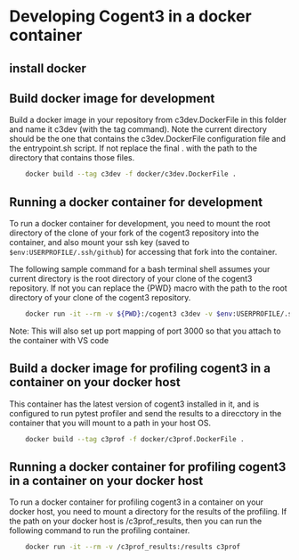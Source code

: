# Developing Cogent3 in a docker container

## install docker 

## Build docker image for development

Build a docker image in your repository from c3dev.DockerFile in this folder and name it c3dev (with the tag command).  Note the current directory should be the one that contains the c3dev.DockerFile configuration file and the entrypoint.sh script.  If not replace the final . with the path to the directory that contains those files.

```bash
    docker build --tag c3dev -f docker/c3dev.DockerFile . 
```

## Running a docker container for development

To run a docker container for development, you need to mount the root directory of the clone of your fork of the cogent3 repository into the container, and also mount your ssh key (saved to `$env:USERPROFILE/.ssh/github`) for accessing that fork into the container.

The following sample command for a bash terminal shell assumes your current directory is the root directory of your clone of the cogent3 repository.  If not you can replace the {PWD} macro with the path to the root directory of your clone of the cogent3 repository.

```sh
    docker run -it --rm -v ${PWD}:/cogent3 c3dev -v $env:USERPROFILE/.ssh/github:/root/.ssh/id_rsa -p 3000:3000 --name cogent3dev c3dev /bin/bash
```

Note: This will also set up port mapping of port 3000 so that you attach to the container with VS code  

## Build a docker image for profiling cogent3 in a container on your docker host

This container has the latest version of cogent3 installed in it, and is configured to run pytest profiler and send the results to a direcctory in the container that you will mount to a path in your host OS.  

```bash
    docker build --tag c3prof -f docker/c3prof.DockerFile .
```

## Running a docker container for profiling cogent3 in a container on your docker host

To run a docker container for profiling cogent3 in a container on your docker host, you need to mount a directory for the results of the profiling.  If the path on your docker host is /c3prof_results, then you can run the following command to run the profiling container.

```sh
    docker run -it --rm -v /c3prof_results:/results c3prof 
```